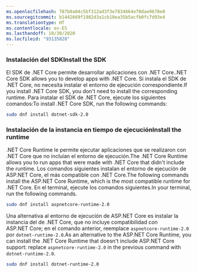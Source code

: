 ```yaml
---
ms.openlocfilehash: 787b0a04c5bf312ad3f3e7834664e70dae9678e0
ms.sourcegitcommit: b1442669f1982d3a1cb18ea35b5acfb0fc7d93e4
ms.translationtype: HT
ms.contentlocale: es-ES
ms.lasthandoff: 10/30/2020
ms.locfileid: "93135828"
---
```


### <a name="install-the-sdk"></a><span data-ttu-id="1fe09-101">Instalación del SDK</span><span class="sxs-lookup"><span data-stu-id="1fe09-101">Install the SDK</span></span>

<span data-ttu-id="1fe09-102">El SDK de .NET Core permite desarrollar aplicaciones con .NET Core.</span><span class="sxs-lookup"><span data-stu-id="1fe09-102">.NET Core SDK allows you to develop apps with .NET Core.</span></span> <span data-ttu-id="1fe09-103">Si instala el SDK de .NET Core, no necesita instalar el entorno de ejecución correspondiente.</span><span class="sxs-lookup"><span data-stu-id="1fe09-103">If you install .NET Core SDK, you don't need to install the corresponding runtime.</span></span> <span data-ttu-id="1fe09-104">Para instalar el SDK de .NET Core, ejecute los siguientes comandos:</span><span class="sxs-lookup"><span data-stu-id="1fe09-104">To install .NET Core SDK, run the following commands:</span></span>

```bash
sudo dnf install dotnet-sdk-2.0
```

### <a name="install-the-runtime"></a><span data-ttu-id="1fe09-105">Instalación de la instancia en tiempo de ejecución</span><span class="sxs-lookup"><span data-stu-id="1fe09-105">Install the runtime</span></span>

<span data-ttu-id="1fe09-106">.NET Core Runtime le permite ejecutar aplicaciones que se realizaron con .NET Core que no incluían el entorno de ejecución.</span><span class="sxs-lookup"><span data-stu-id="1fe09-106">The .NET Core Runtime allows you to run apps that were made with .NET Core that didn't include the runtime.</span></span> <span data-ttu-id="1fe09-107">Los comandos siguientes instalan el entorno de ejecución de ASP.NET Core, el más compatible con .NET Core.</span><span class="sxs-lookup"><span data-stu-id="1fe09-107">The following commands install the ASP.NET Core Runtime, which is the most compatible runtime for .NET Core.</span></span> <span data-ttu-id="1fe09-108">En el terminal, ejecute los comandos siguientes.</span><span class="sxs-lookup"><span data-stu-id="1fe09-108">In your terminal, run the following commands.</span></span>

```bash
sudo dnf install aspnetcore-runtime-2.0
```

<span data-ttu-id="1fe09-109">Una alternativa al entorno de ejecución de ASP.NET Core es instalar la instancia del de .NET Core, que no incluye compatibilidad con ASP.NET Core; en el comando anterior, reemplace `aspnetcore-runtime-2.0` por `dotnet-runtime-2.0`.</span><span class="sxs-lookup"><span data-stu-id="1fe09-109">As an alternative to the ASP.NET Core Runtime, you can install the .NET Core Runtime that doesn't include ASP.NET Core support: replace `aspnetcore-runtime-2.0` in the previous command with `dotnet-runtime-2.0`.</span></span>

```bash
sudo dnf install dotnet-runtime-2.0
```
